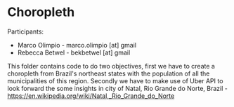 <h1>Choropleth</h1>

Participants:
    <ul>
        <li>Marco Olimpio - marco.olimpio [at] gmail</li>
        <li>Rebecca Betwel - bekbetwel [at] gmail </li>
    </ul>

This folder contains code to do two objectives, first we have to create a choropleth from Brazil's northeast states with the population of all the municipalities of this region. Secondly we have to make use of Uber API to look forward the some insights in city of Natal, Rio Grande do Norte, Brazil - https://en.wikipedia.org/wiki/Natal,_Rio_Grande_do_Norte